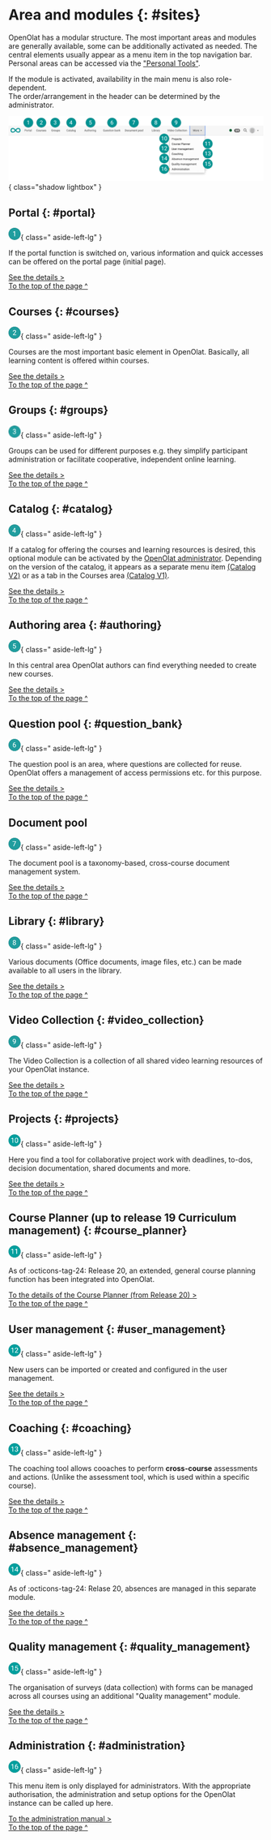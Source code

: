 # Area and modules {: #sites}

OpenOlat has a modular structure. The most important areas and modules are generally available, some can be additionally activated as needed. The central elements usually appear as a menu item in the top navigation bar. Personal areas can be accessed via the ["Personal Tools"](../personal_menu/Personal_Tools.md).

If the module is activated, availability in the main menu is also role-dependent. <br>
The order/arrangement in the header can be determined by the administrator.

![sites_v2_en.png](assets/sites_v2_en.png){ class="shadow lightbox" }



## Portal {: #portal}

![1_green_24.png](assets/1_green_24.png){ class=" aside-left-lg" }

If the portal function is switched on, various information and quick accesses can be offered on the portal page (initial page).

[See the details >](../basic_concepts/Portal_configuration.md)<br>
[To the top of the page ^](#sites)


## Courses {: #courses}

![2_green_24.png](assets/2_green_24.png){ class=" aside-left-lg" }

Courses are the most important basic element in OpenOlat. Basically, all learning content is offered within courses.

[See the details >](Courses.md)<br>
[To the top of the page ^](#sites)


## Groups {: #groups}

![3_green_24.png](assets/3_green_24.png){ class=" aside-left-lg" }

Groups can be used for different purposes e.g. they simplify participant administration or facilitate cooperative, independent online learning.

[See the details >](Group_Management.md)<br>
[To the top of the page ^](#sites)



## Catalog {: #catalog}

![4_green_24.png](assets/4_green_24.png){ class=" aside-left-lg" }

If a catalog for offering the courses and learning resources is desired, this optional module can be activated by the [OpenOlat administrator](../../manual_admin/administration/Modules_Catalog_2.0.md). Depending on the version of the catalog, it appears as a separate menu item [(Catalog V2)](../area_modules/catalog2.0.md) or as a tab in the Courses area [(Catalog V1)](../area_modules/catalog1.0.md). 

[See the details >](catalog2.0.md)<br>
[To the top of the page ^](#sites)



## Authoring area {: #authoring}

![5_green_24.png](assets/5_green_24.png){ class=" aside-left-lg" }

In this central area OpenOlat authors can find everything needed to create new courses.

[See the details >](Authoring.md)<br>
[To the top of the page ^](#sites)



## Question pool {: #question_bank}

![6_green_24.png](assets/6_green_24.png){ class=" aside-left-lg" }

The question pool is an area, where questions are collected for reuse. OpenOlat offers a management of access permissions etc. for this purpose.

[See the details >](Question_Bank.md)<br>
[To the top of the page ^](#sites)



## Document pool

![7_green_24.png](assets/7_green_24.png){ class=" aside-left-lg" }

The document pool is a taxonomy-based, cross-course document management system.

[See the details >](../../manual_admin/administration/Modules_Document_pool.md)<br>
[To the top of the page ^](#sites)



## Library  {: #library}

![8_green_24.png](assets/8_green_24.png){ class=" aside-left-lg" }

Various documents (Office documents, image files, etc.) can be made available to all users in the library.

[See the details >](Library.md)<br>
[To the top of the page ^](#sites)



## Video Collection  {: #video_collection}

![9_green_24.png](assets/9_green_24.png){ class=" aside-left-lg" }

The Video Collection is a collection of all shared video learning resources of your OpenOlat instance.

[See the details >](Video_Collection.md)<br>
[To the top of the page ^](#sites)



## Projects  {: #projects}

![10_green_24.png](assets/10_green_24.png){ class=" aside-left-lg" }

Here you find a tool for collaborative project work with deadlines, to-dos, decision documentation, shared documents and more.

[See the details >](Project_Overview.md)<br>
[To the top of the page ^](#sites)



## Course Planner (up to release 19 Curriculum management)  {: #course_planner}

![11_green_24.png](assets/11_green_24.png){ class=" aside-left-lg" }

As of :octicons-tag-24: Release 20, an extended, general course planning function has been integrated into OpenOlat.

[To the details of the Course Planner (from Release 20) >](Course_Planner.md)<br>
[To the top of the page ^](#sites)



## User management {: #user_management}

![12_green_24.png](assets/12_green_24.png){ class=" aside-left-lg" }

New users can be imported or created and configured in the user management. 

[See the details >](../../manual_admin/usermanagement/index.md)<br>
[To the top of the page ^](#sites)



## Coaching  {: #coaching}

![13_green_24.png](assets/13_green_24.png){ class=" aside-left-lg" }

The coaching tool allows cooaches to perform **cross-course** assessments and actions. (Unlike the assessment tool, which is used within a specific course).

[See the details >](Coaching.md)<br>
[To the top of the page ^](#sites)



## Absence management {: #absence_management}

![14_green_24.png](assets/14_green_24.png){ class=" aside-left-lg" }

As of :octicons-tag-24: Relase 20, absences are managed in this separate module.

[See the details >](Absence_Management.md)<br>
[To the top of the page ^](#sites)



## Quality management {: #quality_management}

![15_green_24.png](assets/15_green_24.png){ class=" aside-left-lg" }

The organisation of surveys (data collection) with forms can be managed across all courses using an additional "Quality management" module.

[See the details >](Quality_Management.md)<br>
[To the top of the page ^](#sites)



## Administration  {: #administration}

![16_green_24.png](assets/16_green_24.png){ class=" aside-left-lg" }

This menu item is only displayed for administrators. With the appropriate authorisation, the administration and setup options for the OpenOlat instance can be called up here.

[To the administration manual >](../../manual_admin/administration/System.md)<br>
[To the top of the page ^](#sites)

